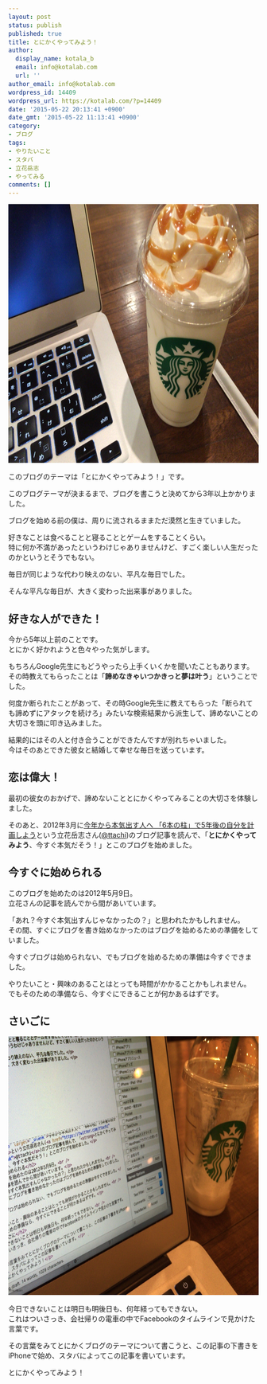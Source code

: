 ```yaml
---
layout: post
status: publish
published: true
title: とにかくやってみよう！
author:
  display_name: kotala_b
  email: info@kotalab.com
  url: ''
author_email: info@kotalab.com
wordpress_id: 14409
wordpress_url: https://kotalab.com/?p=14409
date: '2015-05-22 20:13:41 +0900'
date_gmt: '2015-05-22 11:13:41 +0900'
category:
- ブログ
tags:
- やりたいこと
- スタバ
- 立花岳志
- やってみる
comments: []
---
```

<p><img src="/wp-content/uploads/2015/05/lets-give-it-a-try-anyway_20150522_01.jpg" alt="Lets give it a try anyway 20150522 01" width="780" height ="520" class="aligncenter size-large" /></p>
<p>このブログのテーマは「とにかくやってみよう！」です。</p>
<p>このブログテーマが決まるまで、ブログを書こうと決めてから3年以上かかりました。</p>
<p>ブログを始める前の僕は、周りに流されるままただ漠然と生きていました。</p>
<p>好きなことは食べることと寝ることとゲームをすることくらい。<br />
特に何か不満があったというわけじゃありませんけど、すごく楽しい人生だったのかというとそうでもない。</p>
<p>毎日が同じような代わり映えのない、平凡な毎日でした。</p>
<p>そんな平凡な毎日が、大きく変わった出来事がありました。</p>
<!--more-->
<h2>好きな人ができた！</h2>
<p>今から5年以上前のことです。<br />
とにかく好かれようと色々やった気がします。</p>
<p>もちろんGoogle先生にもどうやったら上手くいくかを聞いたこともあります。<br />
その時教えてもらったことは「<strong>諦めなきゃいつかきっと夢は叶う</strong>」ということでした。</p>
<p>何度か断られたことがあって、その時Google先生に教えてもらった「断られても諦めずにアタックを続けろ」みたいな検索結果から派生して、諦めないことの大切さを頭に叩き込みました。</p>
<p>結果的にはその人と付き合うことができたんですが別れちゃいました。<br />
今はそのあとできた彼女と結婚して幸せな毎日を送っています。</p>
<h2>恋は偉大！</h2>
<p>最初の彼女のおかげで、諦めないこととにかくやってみることの大切さを体験しました。</p>
<p>そのあと、2012年3月に<a href="https://www.ttcbn.net/no_second_life/archives/19748" target="_blank">今年から本気出す人へ 「6本の柱」で5年後の自分を計画しよう</a>という立花岳志さん(<a href="https://twitter.com/ttachi" target="_blank">@ttachi</a>)のブログ記事を読んで、「<strong>とにかくやってみよう</strong>、今すぐ本気だそう！」とこのブログを始めました。</p>
<h2>今すぐに始められる</h2>
<p>このブログを始めたのは2012年5月9日。<br />
立花さんの記事を読んでから間があいています。</p>
<p>「あれ？今すぐ本気出すんじゃなかったの？」と思われたかもしれません。<br />
その間、すぐにブログを書き始めなかったのはブログを始めるための準備をしていました。</p>
<p>今すぐブログは始められない、でもブログを始めるための準備は今すぐできました。</p>
<p>やりたいこと・興味のあることはとっても時間がかかることかもしれません。<br />
でもそのための準備なら、今すぐにできることが何かあるはずです。</p>
<h2>さいごに</h2>
<p><img src="/wp-content/uploads/2015/05/lets-give-it-a-try-anyway_20150522_02.jpg" alt="Lets give it a try anyway 20150522 02" width="780" height ="520" class="aligncenter size-large" /></p>
<p>今日できないことは明日も明後日も、何年経ってもできない。<br />
これはついさっき、会社帰りの電車の中でFacebookのタイムラインで見かけた言葉です。</p>
<p>その言葉をみてとにかくブログのテーマについて書こうと、この記事の下書きをiPhoneで始め、スタバによってこの記事を書いています。</p>
<p>とにかくやってみよう！</p>
